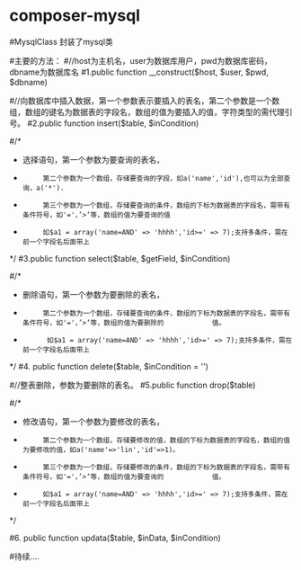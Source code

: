 # composer-mysql
#MysqlClass
封装了mysql类

#主要的方法：
#//host为主机名，user为数据库用户，pwd为数据库密码，dbname为数据库名
#1.public function __construct($host, $user, $pwd, $dbname)


#//向数据库中插入数据，第一个参数表示要插入的表名，第二个参数是一个数组，数组的键名为数据表的字段名，数组的值为要插入的值，字符类型的需代理引号。
#2.public function insert($table, $inCondition)


#/*
* 选择语句，第一个参数为要查询的表名，
*          第二个参数为一个数组，存储要查询的字段，如a('name','id'),也可以为全部查询，a('*').
*          第三个参数为一个数组，存储要查询的条件，数组的下标为数据表的字段名，需带有条件符号，如'='，’>‘等，数组的值为要查询的值
*          如$a1 = array('name=AND' => 'hhhh','id>=' => 7);支持多条件，需在前一个字段名后面带上
*/
#3.public function select($table, $getField, $inCondition)



#/*
* 删除语句，第一个参数为要删除的表名，
*          第二个参数为一个数组，存储要查询的条件，数组的下标为数据表的字段名，需带有条件符号，如'='，’>‘等，数组的值为要删除的            值。
*           如$a1 = array('name=AND' => 'hhhh','id>=' => 7);支持多条件，需在前一个字段名后面带上
*/
#4. public function delete($table, $inCondition = '')


#//整表删除，参数为要删除的表名。
#5.public function drop($table)


#/*
* 修改语句，第一个参数为要修改的表名，
*          第二个参数为一个数组，存储要修改的值，数组的下标为数据表的字段名，数组的值为要修改的值，如a('name'=>'lin','id'=>1)。
*          第三个参数为一个数组，存储要修改的条件，数组的下标为数据表的字段名，需带有条件符号，如'='，’>‘等，数组的值为要查询的            值。
*          如$a1 = array('name=AND' => 'hhhh','id>=' => 7);支持多条件，需在前一个字段名后面带上
*/

#6. public function updata($table, $inData, $inCondition)


#待续....
